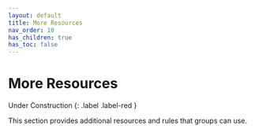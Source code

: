 ```yaml
---
layout: default
title: More Resources
nav_order: 10
has_children: true
has_toc: false
---
```


# More Resources

Under Construction
{: .label .label-red }

<!-- >Note: This section contains optional information on gameplay.

Every group has their own preferred balance between improvisation and rules-based play. The **Miracuse** system provides a framework of rules, but tends to favor improvisation.

This design choice fosters creativity among Players and Game Masters. However, it also places a creative burden on everyone involved. The wonderful thing about rules is that they tell you "how" something is supposed to work. When no rule exists, it's up to the group to figure out how to adapt the existing rules. -->

This section provides additional resources and rules that groups can use.

<!-- ### Further Reading

* Fate on [Judging the Use of Skills and Stunts](https://fate-srd.com/fate-core/what-do-during-play#judging-the-use-of-skills-and-stunts)
* The Angry GM on [Rules Improv](https://theangrygm.com/when-rules-fail/) -->
